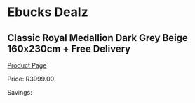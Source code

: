 
# Ebucks Dealz
## Classic Royal Medallion Dark Grey Beige 160x230cm + Free Delivery
[Product Page](https://www.ebucks.com/web/shop/productSelected.do?prodId=1210564328&catId=1209942441)

Price: R3999.00

Savings: 


	